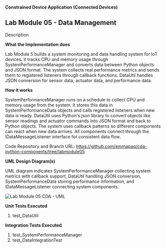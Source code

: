 **Constrained Device Application (Connected Devices)**

## Lab Module 05 - Data Management

Description

**What the Implementation does**

Lab Module 5 builds a system monitoring and data handling system for IoT devices. It tracks CPU and memory usage through SystemPerformanceManager and converts data between Python objects and JSON format. The system collects real performance metrics and sends them to registered listeners through callback functions. DataUtil handles JSON conversion for sensor data, actuator data, and performance data.

**How it works**

SystemPerformanceManager runs on a schedule to collect CPU and memory usage from the system. It stores this data in SystemPerformanceData objects and calls registered listeners when new data is ready. DataUtil uses Python's json library to convert objects like sensor readings and actuator commands into JSON format and back to Python objects. The system uses callback patterns so different components can react when new data arrives. All components connect through the IDataMessageListener interface for consistent data flow.

Code Repository and Branch
URL: https://github.com/emmapaq/cda-python-components/tree/labmodule05

**UML Design Diagram(s)**

UML diagram indicates SystemPerformanceManager collecting system metrics with callback support, DataUtil handling JSON conversion, SystemPerformanceData storing performance information, and IDataMessageListener connecting system components.

![Lab Module 05 CDA - UML](Lab05_CDA_UML.jpg)

**Unit Tests Executed**

1. test_DataUtil 

**Integration Tests Executed**

1. test_SystemPerformanceManager
2. test_DataIntegrationTest
